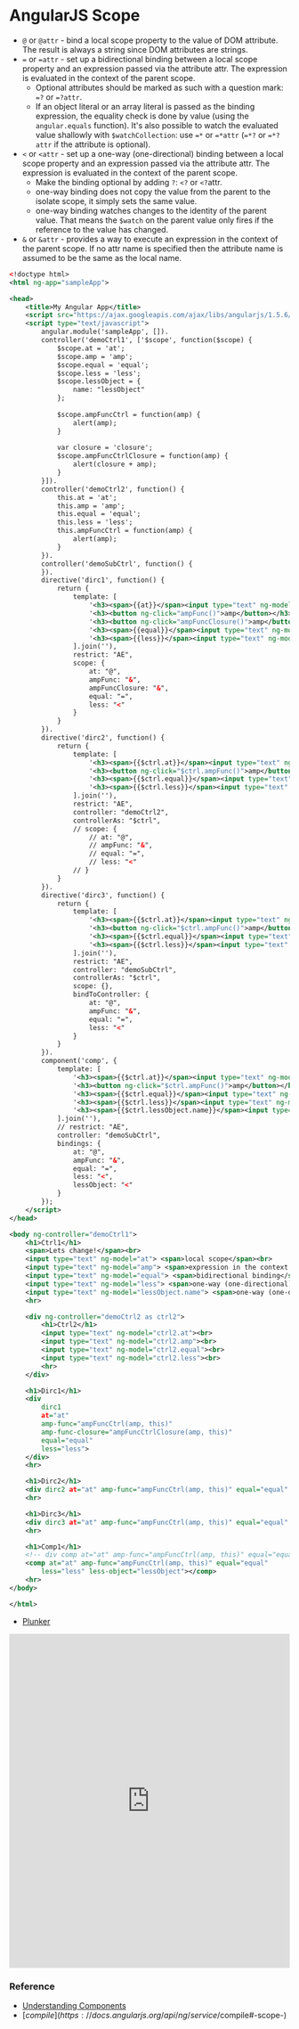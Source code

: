 # AngularJS Scope

* ``@`` or ``@attr`` - bind a local scope property to the value of DOM attribute. The result is always a string since DOM attributes are strings.
* ``=`` or ``=attr`` - set up a bidirectional binding between a local scope property and an expression passed via the attribute attr. The expression is evaluated in the context of the parent scope.
	* Optional attributes should be marked as such with a question mark: ``=?`` or ``=?attr``.
	* If an object literal or an array literal is passed as the binding expression, the equality check is done by value (using the ``angular.equals`` function). It's also possible to watch the evaluated value shallowly with ``$watchCollection``: use ``=*`` or ``=*attr`` (``=*?`` or ``=*?attr`` if the attribute is optional).
* ``<`` or ``<attr`` - set up a one-way (one-directional) binding between a local scope property and an expression passed via the attribute attr. The expression is evaluated in the context of the parent scope.
	* Make the binding optional by adding ``?``: ``<?`` or ``<?``attr.
	* one-way binding does not copy the value from the parent to the isolate scope, it simply sets the same value.
	* one-way binding watches changes to the identity of the parent value. That means the ``$watch`` on the parent value only fires if the reference to the value has changed.
* ``&`` or ``&attr`` - provides a way to execute an expression in the context of the parent scope. If no attr name is specified then the attribute name is assumed to be the same as the local name.

```xml
<!doctype html>
<html ng-app="sampleApp">

<head>
    <title>My Angular App</title>
    <script src="https://ajax.googleapis.com/ajax/libs/angularjs/1.5.6/angular.min.js"></script>
    <script type="text/javascript">
        angular.module('sampleApp', []).
        controller('demoCtrl1', ['$scope', function($scope) {
            $scope.at = 'at';
            $scope.amp = 'amp';
            $scope.equal = 'equal';
            $scope.less = 'less';
            $scope.lessObject = {
                name: "lessObject"
            };
    
            $scope.ampFuncCtrl = function(amp) {
                alert(amp);
            }
            
            var closure = 'closure';
            $scope.ampFuncCtrlClosure = function(amp) {
                alert(closure + amp);
            }
        }]).
        controller('demoCtrl2', function() {
            this.at = 'at';
            this.amp = 'amp';
            this.equal = 'equal';
            this.less = 'less';
            this.ampFuncCtrl = function(amp) {
                alert(amp);
            }
        }).
        controller('demoSubCtrl', function() {
        }).
        directive('dirc1', function() {
            return {
                template: [
                    '<h3><span>{{at}}</span><input type="text" ng-model="at"></h3>',
                    '<h3><button ng-click="ampFunc()">amp</button></h3>',
                    '<h3><button ng-click="ampFuncClosure()">amp</button></h3>',
                    '<h3><span>{{equal}}</span><input type="text" ng-model="equal"></h3>',
                    '<h3><span>{{less}}</span><input type="text" ng-model="less"></h3>'
                ].join(''),
                restrict: "AE",
                scope: {
                    at: "@",
                    ampFunc: "&",
                    ampFuncClosure: "&",
                    equal: "=",
                    less: "<"
                }
            }
        }).
        directive('dirc2', function() {
            return {
                template: [
                    '<h3><span>{{$ctrl.at}}</span><input type="text" ng-model="$ctrl.at"></h3>',
                    '<h3><button ng-click="$ctrl.ampFunc()">amp</button></h3>',
                    '<h3><span>{{$ctrl.equal}}</span><input type="text" ng-model="$ctrl.equal"></h3>',
                    '<h3><span>{{$ctrl.less}}</span><input type="text" ng-model="$ctrl.less"></h3>'
                ].join(''),
                restrict: "AE",
                controller: "demoCtrl2",
                controllerAs: "$ctrl",
                // scope: {
                    // at: "@",
                    // ampFunc: "&",
                    // equal: "=",
                    // less: "<"
                // }
            }
        }).
        directive('dirc3', function() {
            return {
                template: [
                    '<h3><span>{{$ctrl.at}}</span><input type="text" ng-model="$ctrl.at"></h3>',
                    '<h3><button ng-click="$ctrl.ampFunc()">amp</button></h3>',
                    '<h3><span>{{$ctrl.equal}}</span><input type="text" ng-model="$ctrl.equal"></h3>',
                    '<h3><span>{{$ctrl.less}}</span><input type="text" ng-model="$ctrl.less"></h3>'
                ].join(''),
                restrict: "AE",
                controller: "demoSubCtrl",
                controllerAs: "$ctrl",
                scope: {},
                bindToController: {
                    at: "@",
                    ampFunc: "&",
                    equal: "=",
                    less: "<"
                }
            }
        }).
        component('comp', {
            template: [
                '<h3><span>{{$ctrl.at}}</span><input type="text" ng-model="$ctrl.at"></h3>',
                '<h3><button ng-click="$ctrl.ampFunc()">amp</button></h3>',
                '<h3><span>{{$ctrl.equal}}</span><input type="text" ng-model="$ctrl.equal"></h3>',
                '<h3><span>{{$ctrl.less}}</span><input type="text" ng-model="$ctrl.less"></h3>',
                '<h3><span>{{$ctrl.lessObject.name}}</span><input type="text" ng-model="$ctrl.lessObject.name"></h3>'
            ].join(''),
            // restrict: "AE",
            controller: "demoSubCtrl",
            bindings: {
                at: "@",
                ampFunc: "&",
                equal: "=",
                less: "<",
                lessObject: "<"
            }
        });
    </script>
</head>

<body ng-controller="demoCtrl1">
    <h1>Ctrl1</h1>
    <span>Lets change!</span><br>
    <input type="text" ng-model="at"> <span>local scope</span><br>
    <input type="text" ng-model="amp"> <span>expression in the context of the parent scope</span><br>
    <input type="text" ng-model="equal"> <span>bidirectional binding</span><br>
    <input type="text" ng-model="less"> <span>one-way (one-directional) binding</span><br>
    <input type="text" ng-model="lessObject.name"> <span>one-way (one-directional) binding(by object)</span><br>
    <hr>

    <div ng-controller="demoCtrl2 as ctrl2">
        <h1>Ctrl2</h1>
        <input type="text" ng-model="ctrl2.at"><br>
        <input type="text" ng-model="ctrl2.amp"><br>
        <input type="text" ng-model="ctrl2.equal"><br>
        <input type="text" ng-model="ctrl2.less"><br>
        <hr>
    </div>

    <h1>Dirc1</h1>
    <div
        dirc1 
        at="at" 
        amp-func="ampFuncCtrl(amp, this)" 
        amp-func-closure="ampFuncCtrlClosure(amp, this)" 
        equal="equal" 
        less="less">
    </div>
    <hr>

    <h1>Dirc2</h1>
    <div dirc2 at="at" amp-func="ampFuncCtrl(amp, this)" equal="equal" less="less"></div>
    <hr>

    <h1>Dirc3</h1>
    <div dirc3 at="at" amp-func="ampFuncCtrl(amp, this)" equal="equal" less="less"></div>
    <hr>

    <h1>Comp1</h1>
    <!-- div comp at="at" amp-func="ampFuncCtrl(amp, this)" equal="equal"></div -->
    <comp at="at" amp-func="ampFuncCtrl(amp, this)" equal="equal"
        less="less" less-object="lessObject"></comp>
    <hr>
</body>

</html>
```

* [Plunker](https://embed.plnkr.co/QSa8fBwvdQD7Y8cPUTE8/)

<iframe style="width: 100%; height: 600px" src="https://embed.plnkr.co/QSa8fBwvdQD7Y8cPUTE8" frameborder="0" allowfullscren="allowfullscren"></iframe>


### Reference

* [Understanding Components](https://docs.angularjs.org/guide/component)
* [$compile](https://docs.angularjs.org/api/ng/service/$compile#-scope-)